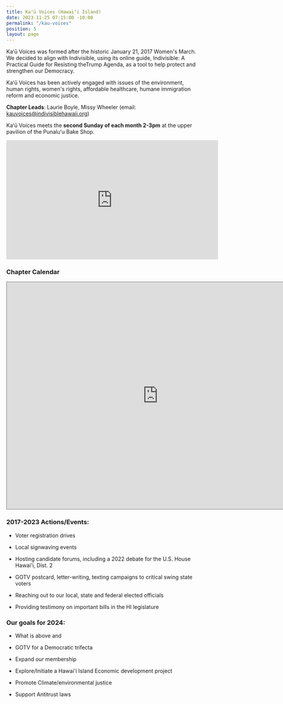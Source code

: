 ```yaml
---
title: Kaʻū Voices (Hawaiʻi Island)
date: 2023-11-25 07:15:00 -10:00
permalink: "/kau-voices"
position: 5
layout: page
---
```


Kaʻū Voices was formed after the historic January 21, 2017 Women's March.  We decided to align with Indivisible, using its online guide, Indivisible: A Practical Guide for Resisting theTrump Agenda, as a tool to help protect and strengthen our Democracy.

Kaʻū Voices has been actively engaged with issues of the environment, human rights, women's rights, affordable healthcare, humane immigration reform and economic justice.

**Chapter Leads**: Laurie Boyle, Missy Wheeler (email: kauvoices@indivisiblehawaii.org)

Kaʻū Voices meets the **second Sunday of each month 2-3pm** at the upper pavilion of the Punaluʻu Bake Shop.

<iframe id="iframe-container" style="margin: 0px auto; display: block;" xml="lang" src="https://events.humanitix.com/event-listings?w=true&u=85fUNSzXPzYYLWo8kQkwx8Tiwy52&o=6553ca312f19c7f220327d3b&bc=%23ca4948&bt=Learn%20More&tc=%23FFFFFF" width="560" height="315" frameborder="0"></iframe>
<script>
window.addEventListener('message', function (e) {
if (e.origin !== "https://events.humanitix.com"){
return;
}\
var messageData = e.data;
var iframeEl = document.getElementById('iframe-container');
if (iframeEl && messageData && !isNaN(messageData.scrollHeight) && messageData.location === iframeEl.src) {
iframeEl.style.height = messageData.scrollHeight \+ 20 \+ 'px'; }
}, false);
</script>

### Chapter Calendar

<iframe src="https://calendar.google.com/calendar/embed?height=600&wkst=1&bgcolor=%23ffffff&ctz=Pacific%2FHonolulu&src=aW5mb0BpbmRpdmlzaWJsZWhhd2FpaS5vcmc&src=ZW4udXNhI2hvbGlkYXlAZ3JvdXAudi5jYWxlbmRhci5nb29nbGUuY29t&color=%23F6BF26&color=%230B8043" style="border:solid 1px #777" width="800" height="600" frameborder="0" scrolling="no"></iframe>

### 2017-2023 Actions/Events:

* Voter registration drives

* Local signwaving events

* Hosting candidate forums, including a 2022 debate for the U.S. House Hawai'i, Dist. 2

* GOTV postcard, letter-writing, texting campaigns to critical swing state voters

* Reaching out to our local, state and federal elected officials

* Providing testimony on important bills in the HI legislature

### Our goals for 2024:

* What is above and

* GOTV for a Democratic trifecta

* Expand our membership

* Explore/Initiate a Hawai'i Island Economic development project

* Promote Climate/environmental justice

* Support Antitrust laws